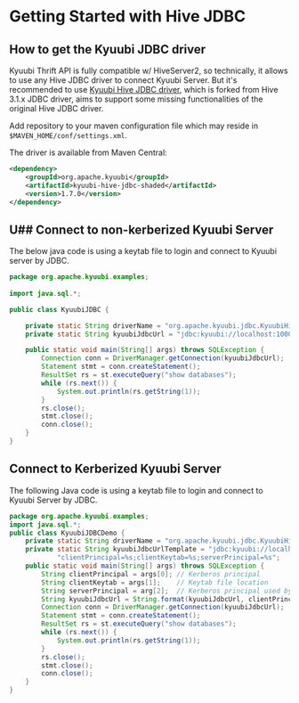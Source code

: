 <!--
- Licensed to the Apache Software Foundation (ASF) under one or more
- contributor license agreements.  See the NOTICE file distributed with
- this work for additional information regarding copyright ownership.
- The ASF licenses this file to You under the Apache License, Version 2.0
- (the "License"); you may not use this file except in compliance with
- the License.  You may obtain a copy of the License at
-
-   http://www.apache.org/licenses/LICENSE-2.0
-
- Unless required by applicable law or agreed to in writing, software
- distributed under the License is distributed on an "AS IS" BASIS,
- WITHOUT WARRANTIES OR CONDITIONS OF ANY KIND, either express or implied.
- See the License for the specific language governing permissions and
- limitations under the License.
-->

# Getting Started with Hive JDBC

## How to get the Kyuubi JDBC driver

Kyuubi Thrift API is fully compatible w/ HiveServer2, so technically, it allows to use any Hive JDBC driver to connect
Kyuubi Server. But it's recommended to use [Kyuubi Hive JDBC driver](../client/jdbc/kyuubi_jdbc), which is forked from
Hive 3.1.x JDBC driver, aims to support some missing functionalities of the original Hive JDBC driver.

Add repository to your maven configuration file which may reside in `$MAVEN_HOME/conf/settings.xml`.

The driver is available from Maven Central:

```xml
<dependency>
    <groupId>org.apache.kyuubi</groupId>
    <artifactId>kyuubi-hive-jdbc-shaded</artifactId>
    <version>1.7.0</version>
</dependency>
```

## U## Connect to non-kerberized Kyuubi Server

The below java code is using a keytab file to login and connect to Kyuubi server by JDBC.

```java
package org.apache.kyuubi.examples;
  
import java.sql.*;

public class KyuubiJDBC {

    private static String driverName = "org.apache.kyuubi.jdbc.KyuubiHiveDriver";
    private static String kyuubiJdbcUrl = "jdbc:kyuubi://localhost:10009/default;";

    public static void main(String[] args) throws SQLException {
        Connection conn = DriverManager.getConnection(kyuubiJdbcUrl);
        Statement stmt = conn.createStatement();
        ResultSet rs = st.executeQuery("show databases");
        while (rs.next()) {
            System.out.println(rs.getString(1));
        }
        rs.close();
        stmt.close();
        conn.close();
    }
}
```
## Connect to Kerberized Kyuubi Server

The following Java code is using a keytab file to login and connect to Kyuubi Server by JDBC.

```java
package org.apache.kyuubi.examples;
import java.sql.*;
public class KyuubiJDBCDemo {
    private static String driverName = "org.apache.kyuubi.jdbc.KyuubiHiveDriver";
    private static String kyuubiJdbcUrlTemplate = "jdbc:kyuubi://localhost:10009/default;" +
            "clientPrincipal=%s;clientKeytab=%s;serverPrincipal=%s";
    public static void main(String[] args) throws SQLException {
        String clientPrincipal = args[0]; // Kerberos principal
        String clientKeytab = args[1];    // Keytab file location
        String serverPrincipal = arg[2];  // Kerberos principal used by Kyuubi Server
        String kyuubiJdbcUrl = String.format(kyuubiJdbcUrl, clientPrincipal, clientKeytab, serverPrincipal);
        Connection conn = DriverManager.getConnection(kyuubiJdbcUrl);
        Statement stmt = conn.createStatement();
        ResultSet rs = st.executeQuery("show databases");
        while (rs.next()) {
            System.out.println(rs.getString(1));
        }
        rs.close();
        stmt.close();
        conn.close();
    }
}
```
